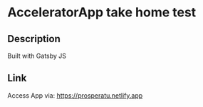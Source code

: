 # AcceleratorApp take home test

## Description

Built with Gatsby JS

## Link

Access App via: https://prosperatu.netlify.app
